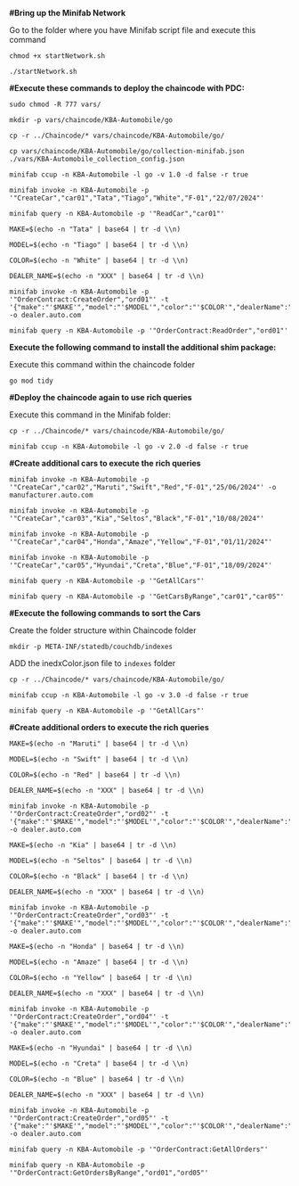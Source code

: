 **#Bring up the Minifab Network**

Go to the folder where you have Minifab script file and execute this command 

```
chmod +x startNetwork.sh

./startNetwork.sh
```

**#Execute these commands to deploy the chaincode with PDC:**

```
sudo chmod -R 777 vars/

mkdir -p vars/chaincode/KBA-Automobile/go

cp -r ../Chaincode/* vars/chaincode/KBA-Automobile/go/

cp vars/chaincode/KBA-Automobile/go/collection-minifab.json ./vars/KBA-Automobile_collection_config.json

minifab ccup -n KBA-Automobile -l go -v 1.0 -d false -r true

minifab invoke -n KBA-Automobile -p '"CreateCar","car01","Tata","Tiago","White","F-01","22/07/2024"'

minifab query -n KBA-Automobile -p '"ReadCar","car01"'

MAKE=$(echo -n "Tata" | base64 | tr -d \\n)

MODEL=$(echo -n "Tiago" | base64 | tr -d \\n)

COLOR=$(echo -n "White" | base64 | tr -d \\n)

DEALER_NAME=$(echo -n "XXX" | base64 | tr -d \\n)

minifab invoke -n KBA-Automobile -p '"OrderContract:CreateOrder","ord01"' -t '{"make":"'$MAKE'","model":"'$MODEL'","color":"'$COLOR'","dealerName":"'$DEALER_NAME'"}' -o dealer.auto.com

minifab query -n KBA-Automobile -p '"OrderContract:ReadOrder","ord01"'
```

**Execute the following command to install the additional shim package:**

Execute this command within the chaincode folder

`go mod tidy`


**#Deploy the chaincode again to use rich queries**

Execute this command in the Minifab folder:

```
cp -r ../Chaincode/* vars/chaincode/KBA-Automobile/go/

minifab ccup -n KBA-Automobile -l go -v 2.0 -d false -r true
```


**#Create additional cars to execute the rich queries**

```
minifab invoke -n KBA-Automobile -p '"CreateCar","car02","Maruti","Swift","Red","F-01","25/06/2024"' -o manufacturer.auto.com

minifab invoke -n KBA-Automobile -p '"CreateCar","car03","Kia","Seltos","Black","F-01","10/08/2024"'

minifab invoke -n KBA-Automobile -p '"CreateCar","car04","Honda","Amaze","Yellow","F-01","01/11/2024"'

minifab invoke -n KBA-Automobile -p '"CreateCar","car05","Hyundai","Creta","Blue","F-01","18/09/2024"'

minifab query -n KBA-Automobile -p '"GetAllCars"'

minifab query -n KBA-Automobile -p '"GetCarsByRange","car01","car05"'
```

**#Execute the following commands to sort the Cars**

Create the folder structure within Chaincode folder

```
mkdir -p META-INF/statedb/couchdb/indexes
```

ADD the inedxColor.json file to `indexes` folder


```
cp -r ../Chaincode/* vars/chaincode/KBA-Automobile/go/

minifab ccup -n KBA-Automobile -l go -v 3.0 -d false -r true

minifab query -n KBA-Automobile -p '"GetAllCars"'
```

**#Create additional orders to execute the rich queries**

```
MAKE=$(echo -n "Maruti" | base64 | tr -d \\n)

MODEL=$(echo -n "Swift" | base64 | tr -d \\n)

COLOR=$(echo -n "Red" | base64 | tr -d \\n)

DEALER_NAME=$(echo -n "XXX" | base64 | tr -d \\n)

minifab invoke -n KBA-Automobile -p '"OrderContract:CreateOrder","ord02"' -t '{"make":"'$MAKE'","model":"'$MODEL'","color":"'$COLOR'","dealerName":"'$DEALER_NAME'"}' -o dealer.auto.com

MAKE=$(echo -n "Kia" | base64 | tr -d \\n)

MODEL=$(echo -n "Seltos" | base64 | tr -d \\n)

COLOR=$(echo -n "Black" | base64 | tr -d \\n)

DEALER_NAME=$(echo -n "XXX" | base64 | tr -d \\n)

minifab invoke -n KBA-Automobile -p '"OrderContract:CreateOrder","ord03"' -t '{"make":"'$MAKE'","model":"'$MODEL'","color":"'$COLOR'","dealerName":"'$DEALER_NAME'"}' -o dealer.auto.com

MAKE=$(echo -n "Honda" | base64 | tr -d \\n)

MODEL=$(echo -n "Amaze" | base64 | tr -d \\n)

COLOR=$(echo -n "Yellow" | base64 | tr -d \\n)

DEALER_NAME=$(echo -n "XXX" | base64 | tr -d \\n)

minifab invoke -n KBA-Automobile -p '"OrderContract:CreateOrder","ord04"' -t '{"make":"'$MAKE'","model":"'$MODEL'","color":"'$COLOR'","dealerName":"'$DEALER_NAME'"}' -o dealer.auto.com

MAKE=$(echo -n "Hyundai" | base64 | tr -d \\n)

MODEL=$(echo -n "Creta" | base64 | tr -d \\n)

COLOR=$(echo -n "Blue" | base64 | tr -d \\n)

DEALER_NAME=$(echo -n "XXX" | base64 | tr -d \\n)

minifab invoke -n KBA-Automobile -p '"OrderContract:CreateOrder","ord05"' -t '{"make":"'$MAKE'","model":"'$MODEL'","color":"'$COLOR'","dealerName":"'$DEALER_NAME'"}' -o dealer.auto.com

minifab query -n KBA-Automobile -p '"OrderContract:GetAllOrders"'

minifab query -n KBA-Automobile -p '"OrderContract:GetOrdersByRange","ord01","ord05"'

```


